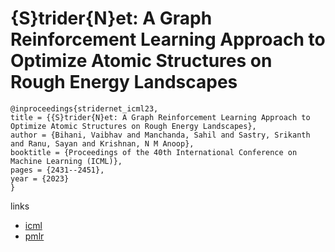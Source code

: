 # {S}trider{N}et: A Graph Reinforcement Learning Approach to Optimize Atomic Structures on Rough Energy Landscapes

```
@inproceedings{stridernet_icml23,
title = {{S}trider{N}et: A Graph Reinforcement Learning Approach to Optimize Atomic Structures on Rough Energy Landscapes},
author = {Bihani, Vaibhav and Manchanda, Sahil and Sastry, Srikanth and Ranu, Sayan and Krishnan, N M Anoop},
booktitle = {Proceedings of the 40th International Conference on Machine Learning (ICML)},
pages = {2431--2451},
year = {2023}
}
```

links
- [icml](https://icml.cc/Conferences/2023/Schedule?showEvent=24898)
- [pmlr](https://proceedings.mlr.press/v202/bihani23a.html)
